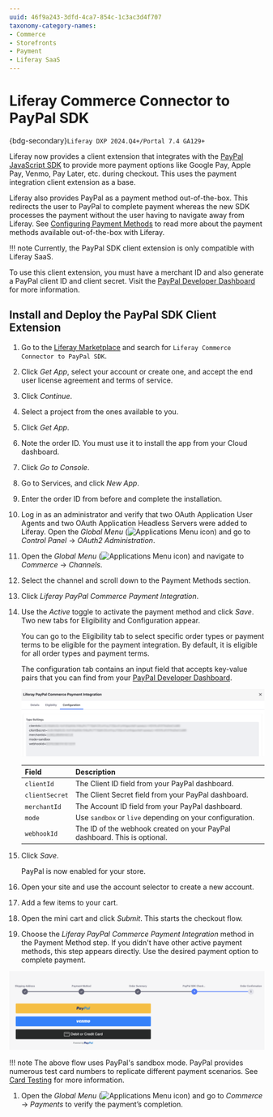 ```yaml
---
uuid: 46f9a243-3dfd-4ca7-854c-1c3ac3d4f707
taxonomy-category-names:
- Commerce
- Storefronts
- Payment
- Liferay SaaS
---
```


# Liferay Commerce Connector to PayPal SDK

{bdg-secondary}`Liferay DXP 2024.Q4+/Portal 7.4 GA129+`

Liferay now provides a client extension that integrates with the [PayPal JavaScript SDK](https://developer.paypal.com/sdk/js/reference/) to provide more payment options like Google Pay, Apple Pay, Venmo, Pay Later, etc. during checkout. This uses the payment integration client extension as a base.

Liferay also provides PayPal as a payment method out-of-the-box. This redirects the user to PayPal to complete payment whereas the new SDK processes the payment without the user having to navigate away from Liferay. See [Configuring Payment Methods](../configuring-payment-methods.md) to read more about the payment methods available out-of-the-box with Liferay.

!!! note
    Currently, the PayPal SDK client extension is only compatible with Liferay SaaS.

To use this client extension, you must have a merchant ID and also generate a PayPal client ID and client secret. Visit the [PayPal Developer Dashboard](https://developer.paypal.com/developer/applications/create) for more information.

## Install and Deploy the PayPal SDK Client Extension

1. Go to the [Liferay Marketplace](https://marketplace.liferay.com) and search for `Liferay Commerce Connector to PayPal SDK`.

1. Click *Get App*, select your account or create one, and accept the end user license agreement and terms of service.

1. Click *Continue*.

1. Select a project from the ones available to you.

1. Click *Get App*.

1. Note the order ID. You must use it to install the app from your Cloud dashboard.

1. Click *Go to Console*.

1. Go to Services, and click *New App*.

1. Enter the order ID from before and complete the installation.

1. Log in as an administrator and verify that two OAuth Application User Agents and two OAuth Application Headless Servers were added to Liferay. Open the *Global Menu* (![Applications Menu icon](../../images/icon-applications-menu.png)) and go to *Control Panel* &rarr; *OAuth2 Administration*.

1. Open the *Global Menu* (![Applications Menu icon](../../images/icon-applications-menu.png)) and navigate to *Commerce* &rarr; *Channels*.

1. Select the channel and scroll down to the Payment Methods section.

1. Click *Liferay PayPal Commerce Payment Integration*.

1. Use the *Active* toggle to activate the payment method and click *Save*. Two new tabs for Eligibility and Configuration appear.

   You can go to the Eligibility tab to select specific order types or payment terms to be eligible for the payment integration. By default, it is eligible for all order types and payment terms.

   The configuration tab contains an input field that accepts key-value pairs that you can find from your [PayPal Developer Dashboard](https://ca-test.adyen.com/).

   ![Enter the key-value pairs from your PayPal dashboard to complete the integration.](./liferay-commerce-connector-to-paypal-sdk/images/01.png)

   | Field          | Description                                                               |
   | :------------- | :------------------------------------------------------------------------ |
   | `clientId`     | The Client ID field from your PayPal dashboard.                           |
   | `clientSecret` | The Client Secret field from your PayPal dashboard.                       |
   | `merchantId`   | The Account ID field from your PayPal dashboard.                          |
   | `mode`         | Use `sandbox` or `live` depending on your configuration.                  |
   | `webhookId`    | The ID of the webhook created on your PayPal dashboard. This is optional. |

1. Click *Save*.

   PayPal is now enabled for your store.

1. Open your site and use the account selector to create a new account.

1. Add a few items to your cart.

1. Open the mini cart and click *Submit*. This starts the checkout flow.

1. Choose the *Liferay PayPal Commerce Payment Integration* method in the Payment Method step. If you didn't have other active payment methods, this step appears directly. Use the desired payment option to complete payment.

![Enter your payment details to complete the order.](./liferay-commerce-connector-to-paypal-sdk/images/02.png)

!!! note
    The above flow uses PayPal's sandbox mode. PayPal provides numerous test card numbers to replicate different payment scenarios. See [Card Testing](https://developer.paypal.com/tools/sandbox/card-testing/) for more information.

1. Open the *Global Menu* (![Applications Menu icon](../../images/icon-applications-menu.png)) and go to *Commerce* &rarr; *Payments* to verify the payment’s completion.
